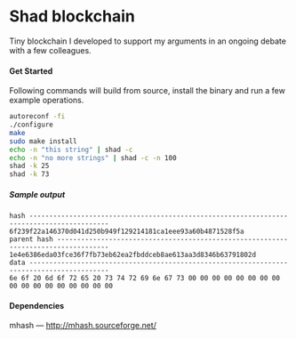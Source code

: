 # Shad blockchain
Tiny blockchain I developed to support my arguments in an ongoing debate with a few colleagues.

#### Get Started
Following commands will build from source, install the binary and run a few example operations.
```sh
autoreconf -fi
./configure
make
sudo make install
echo -n "this string" | shad -c
echo -n "no more strings" | shad -c -n 100
shad -k 25
shad -k 73
```

##### Sample output
```
hash ------------------------------------------------------------------------------------------
6f239f22a146370d041d250b949f129214181ca1eee93a60b4871528f5a
parent hash -----------------------------------------------------------------------------------
1e4e6386eda03fce36f7fb73eb62ea2fbddceb8ae613aa3d8346b63791802d
data ------------------------------------------------------------------------------------------
6e 6f 20 6d 6f 72 65 20 73 74 72 69 6e 67 73 00 00 00 00 00 00 00 00 00 00 00 00 00 00 00 00 00
```

#### Dependencies
mhash &mdash; http://mhash.sourceforge.net/
